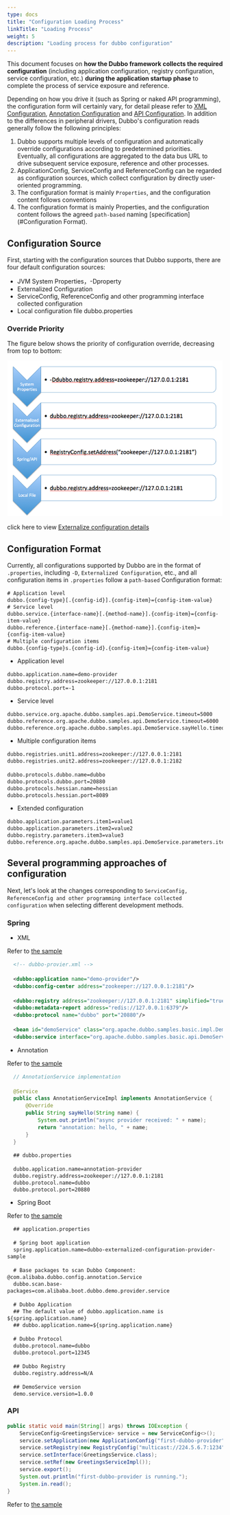 ```yaml
---
type: docs
title: "Configuration Loading Process"
linkTitle: "Loading Process"
weight: 5
description: "Loading process for dubbo configuration"
---
```


This document focuses on **how the Dubbo framework collects the required configuration** (including application configuration, registry configuration, service configuration, etc.) **during the application startup phase** to complete the process of service exposure and reference.

Depending on how you drive it (such as Spring or naked API programming), the configuration form will certainly vary, for detail please refer to [XML Configuration](../xml), [Annotation Configuration](../annotation) and [API Configuration](../api). In addition to the differences in peripheral drivers, Dubbo's configuration reads generally follow the following principles:

1. Dubbo supports multiple levels of configuration and automatically override configurations according to predetermined priorities. Eventually, all configurations are aggregated to the data bus URL to drive subsequent service exposure, reference and other processes.
2. ApplicationConfig, ServiceConfig and ReferenceConfig can be regarded as configuration sources, which collect configuration by directly user-oriented programming.
3. The configuration format is mainly `Properties`, and the configuration content follows conventions
3. The configuration format is mainly Properties, and the configuration content follows the agreed `path-based` naming [specification](#Configuration Format).

## Configuration Source

First, starting with the configuration sources that Dubbo supports, there are four default configuration sources:

- JVM System Properties，-Dproperty
- Externalized Configuration
- ServiceConfig, ReferenceConfig and other programming interface collected configuration
- Local configuration file dubbo.properties

### Override Priority

The figure below shows the priority of configuration override, decreasing from top to bottom:

![Override Priority](/imgs/blog/configuration.jpg)

click here to view [Externalize configuration details](/zh-cn/docsv2.7/user/configuration/config-center/)


## Configuration Format

Currently, all configurations supported by Dubbo are in the format of `.properties`, including `-D`, `Externalized Configuration`, etc., and all configuration items in `.properties` follow a `path-based` Configuration format:

```properties
# Application level
dubbo.{config-type}[.{config-id}].{config-item}={config-item-value}
# Service level
dubbo.service.{interface-name}[.{method-name}].{config-item}={config-item-value}
dubbo.reference.{interface-name}[.{method-name}].{config-item}={config-item-value}
# Multiple configuration items
dubbo.{config-type}s.{config-id}.{config-item}={config-item-value}
```

- Application level

```properties
dubbo.application.name=demo-provider
dubbo.registry.address=zookeeper://127.0.0.1:2181
dubbo.protocol.port=-1
```

- Service level

```properties
dubbo.service.org.apache.dubbo.samples.api.DemoService.timeout=5000
dubbo.reference.org.apache.dubbo.samples.api.DemoService.timeout=6000
dubbo.reference.org.apache.dubbo.samples.api.DemoService.sayHello.timeout=7000
```

- Multiple configuration items

```properties
dubbo.registries.unit1.address=zookeeper://127.0.0.1:2181
dubbo.registries.unit2.address=zookeeper://127.0.0.1:2182

dubbo.protocols.dubbo.name=dubbo
dubbo.protocols.dubbo.port=20880
dubbo.protocols.hessian.name=hessian
dubbo.protocols.hessian.port=8089
```

- Extended configuration

```properties
dubbo.application.parameters.item1=value1
dubbo.application.parameters.item2=value2
dubbo.registry.parameters.item3=value3
dubbo.reference.org.apache.dubbo.samples.api.DemoService.parameters.item4=value4
```

## Several programming approaches of configuration

Next, let's look at the changes corresponding to `ServiceConfig, ReferenceConfig and other programming interface collected configuration` when selecting different development methods.

### Spring

- XML

Refer to [the sample](https://github.com/apache/dubbo-samples/tree/master/1-basic/dubbo-samples-basic)

```xml
  <!-- dubbo-provier.xml -->
  
  <dubbo:application name="demo-provider"/>
  <dubbo:config-center address="zookeeper://127.0.0.1:2181"/>
  
  <dubbo:registry address="zookeeper://127.0.0.1:2181" simplified="true"/>
  <dubbo:metadata-report address="redis://127.0.0.1:6379"/>
  <dubbo:protocol name="dubbo" port="20880"/>
  
  <bean id="demoService" class="org.apache.dubbo.samples.basic.impl.DemoServiceImpl"/>
  <dubbo:service interface="org.apache.dubbo.samples.basic.api.DemoService" ref="demoService"/>
 ```



- Annotation

Refer to [the sample](https://github.com/apache/dubbo-samples/tree/master/1-basic/dubbo-samples-annotation)

```java
  // AnnotationService implementation
  
  @Service
  public class AnnotationServiceImpl implements AnnotationService {
      @Override
      public String sayHello(String name) {
          System.out.println("async provider received: " + name);
          return "annotation: hello, " + name;
      }
  }
 ```

```properties
  ## dubbo.properties
  
  dubbo.application.name=annotation-provider
  dubbo.registry.address=zookeeper://127.0.0.1:2181
  dubbo.protocol.name=dubbo
  dubbo.protocol.port=20880
```



- Spring Boot

Refer to [the sample](https://github.com/apache/dubbo-spring-boot-project/tree/master/dubbo-spring-boot-samples)

```properties
  ## application.properties
  
  # Spring boot application
  spring.application.name=dubbo-externalized-configuration-provider-sample
  
  # Base packages to scan Dubbo Component: @com.alibaba.dubbo.config.annotation.Service
  dubbo.scan.base-packages=com.alibaba.boot.dubbo.demo.provider.service
  
  # Dubbo Application
  ## The default value of dubbo.application.name is ${spring.application.name}
  ## dubbo.application.name=${spring.application.name}
  
  # Dubbo Protocol
  dubbo.protocol.name=dubbo
  dubbo.protocol.port=12345
  
  ## Dubbo Registry
  dubbo.registry.address=N/A
  
  ## DemoService version
  demo.service.version=1.0.0
```



### API

```java
public static void main(String[] args) throws IOException {
    ServiceConfig<GreetingsService> service = new ServiceConfig<>();
    service.setApplication(new ApplicationConfig("first-dubbo-provider"));
    service.setRegistry(new RegistryConfig("multicast://224.5.6.7:1234"));
    service.setInterface(GreetingsService.class);
    service.setRef(new GreetingsServiceImpl());
    service.export();
    System.out.println("first-dubbo-provider is running.");
    System.in.read();
}
```

Refer to [the sample](https://github.com/apache/dubbo-samples/tree/master/1-basic/dubbo-samples-api)

